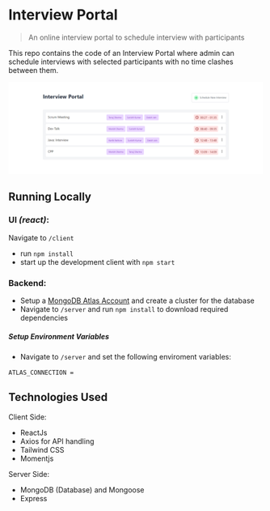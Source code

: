 # Interview Portal
> An online interview portal to schedule interview with participants

This repo contains the code of an Interview Portal where admin can schedule interviews with selected participants with no time clashes between them.


![demo](https://raw.githubusercontent.com/manishsharma8/Scaler-Interview/main/common/images/demo.png)

## Running Locally
### UI _(react)_:

Navigate to `/client`

- run `npm install`
- start up the development client with `npm start`

### Backend:
- Setup a [MongoDB Atlas Account](https://www.mongodb.com/cloud) and create a cluster for the database
- Navigate to `/server` and run `npm install` to download required dependencies

##### Setup Environment Variables
- Navigate to `/server` and set the following enviroment variables:
```shell
ATLAS_CONNECTION = 
```

## Technologies Used
Client Side:
- ReactJs
- Axios for API handling
- Tailwind CSS
- Momentjs

Server Side:
- MongoDB (Database) and Mongoose
- Express
